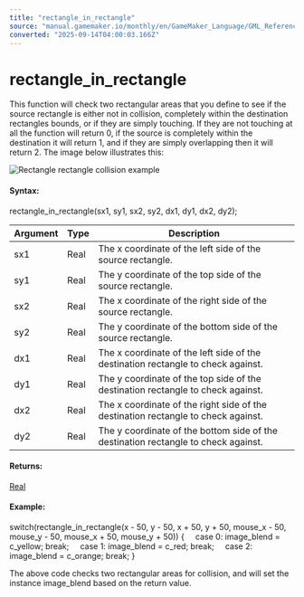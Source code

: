 ```yaml
---
title: "rectangle_in_rectangle"
source: "manual.gamemaker.io/monthly/en/GameMaker_Language/GML_Reference/Movement_And_Collisions/Collisions/rectangle_in_rectangle.htm"
converted: "2025-09-14T04:00:03.166Z"
---
```


# rectangle\_in\_rectangle

This function will check two rectangular areas that you define to see if the source rectangle is either not in collision, completely within the destination rectangles bounds, or if they are simply touching. If they are not touching at all the function will return 0, if the source is completely within the destination it will return 1, and if they are simply overlapping then it will return 2. The image below illustrates this:

![Rectangle rectangle collision example](../../../../assets/Images/Scripting_Reference/GML/Reference/Movement_Collisions/rectangle_in_rectangle.png)

#### Syntax:

rectangle\_in\_rectangle(sx1, sy1, sx2, sy2, dx1, dy1, dx2, dy2);

| Argument | Type | Description |
| --- | --- | --- |
| sx1 | Real | The x coordinate of the left side of the source rectangle. |
| sy1 | Real | The y coordinate of the top side of the source rectangle. |
| sx2 | Real | The x coordinate of the right side of the source rectangle. |
| sy2 | Real | The y coordinate of the bottom side of the source rectangle. |
| dx1 | Real | The x coordinate of the left side of the destination rectangle to check against. |
| dy1 | Real | The y coordinate of the top side of the destination rectangle to check against. |
| dx2 | Real | The x coordinate of the right side of the destination rectangle to check against. |
| dy2 | Real | The y coordinate of the bottom side of the destination rectangle to check against. |

#### Returns:

[Real](../../../../../../../GameMaker_Language/GML_Overview/Data_Types.md)

#### Example:

switch(rectangle\_in\_rectangle(x - 50, y - 50, x + 50, y + 50, mouse\_x - 50, mouse\_y - 50, mouse\_x + 50, mouse\_y + 50))
{
    case 0: image\_blend = c\_yellow; break;
    case 1: image\_blend = c\_red; break;
    case 2: image\_blend = c\_orange; break;
}

The above code checks two rectangular areas for collision, and will set the instance image\_blend based on the return value.